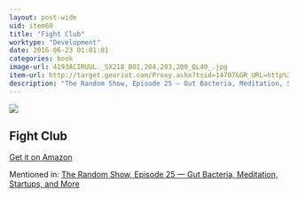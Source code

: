 ```yaml
---
layout: post-wide
uid: item69
title: "Fight Club"
worktype: "Development"
date: 2016-06-23 01:01:01
categories: book
image-url: 4193ACIRUUL._SX218_BO1,204,203,200_QL40_.jpg
item-url: http://target.georiot.com/Proxy.ashx?tsid=14707&GR_URL=http%3A%2F%2Fwww.amazon.com%2FFight-Club-The-Original-Screenplay%2Fdp%2FB004I8ZN9S%2F
description: "The Random Show, Episode 25 — Gut Bacteria, Meditation, Startups, and More"
---
```

<a href="http://target.georiot.com/Proxy.ashx?tsid=14707&GR_URL=http%3A%2F%2Fwww.amazon.com%2FFight-Club-The-Original-Screenplay%2Fdp%2FB004I8ZN9S%2F" target="blank"><img src="../../../../img/thumbs/4193ACIRUUL._SX218_BO1,204,203,200_QL40_.jpg" class="prod-img"></a>
<h2>Fight Club</h2>
<p><a href="http://target.georiot.com/Proxy.ashx?tsid=14707&GR_URL=http%3A%2F%2Fwww.amazon.com%2FFight-Club-The-Original-Screenplay%2Fdp%2FB004I8ZN9S%2F" target="blank">Get it on Amazon</a><p>
<p>Mentioned in: <a href="http://fourhourworkweek.com/2014/08/22/the-random-show-episode-25-gut-bacteria-meditation-startups-and-more/" target="blank">The Random Show, Episode 25 — Gut Bacteria, Meditation, Startups, and More</a></p>
